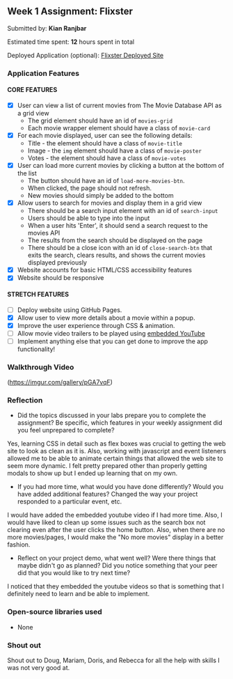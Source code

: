 ## Week 1 Assignment: Flixster

Submitted by: **Kian Ranjbar**

Estimated time spent: **12** hours spent in total

Deployed Application (optional): [Flixster Deployed Site](https://github.com/kfr7/projectWeek1)

### Application Features

#### CORE FEATURES

- [x] User can view a list of current movies from The Movie Database API as a grid view
  - The grid element should have an id of `movies-grid`
  - Each movie wrapper element should have a class of `movie-card`
- [x] For each movie displayed, user can see the following details:
  - Title - the element should have a class of `movie-title`
  - Image - the `img` element should have a class of `movie-poster`
  - Votes - the element should have a class of `movie-votes`
- [x] User can load more current movies by clicking a button at the bottom of the list
  - The button should have an id of `load-more-movies-btn`.
  - When clicked, the page should not refresh.
  - New movies should simply be added to the bottom
- [x] Allow users to search for movies and display them in a grid view
  - There should be a search input element with an id of `search-input`
  - Users should be able to type into the input
  - When a user hits 'Enter', it should send a search request to the movies API
  - The results from the search should be displayed on the page
  - There should be a close icon with an id of `close-search-btn` that exits the search, clears results, and shows the current movies displayed previously
- [x] Website accounts for basic HTML/CSS accessibility features
- [x] Website should be responsive

#### STRETCH FEATURES

- [ ] Deploy website using GitHub Pages. 
- [x] Allow user to view more details about a movie within a popup.
- [x] Improve the user experience through CSS & animation.
- [ ] Allow movie video trailers to be played using [embedded YouTube](https://support.google.com/youtube/answer/171780?hl=en)
- [ ] Implement anything else that you can get done to improve the app functionality!

### Walkthrough Video

(https://imgur.com/gallery/pGA7vqF)

### Reflection

* Did the topics discussed in your labs prepare you to complete the assignment? Be specific, which features in your weekly assignment did you feel unprepared to complete?

Yes, learning CSS in detail such as flex boxes was crucial to getting the web site to look as clean as it is. Also, working with javascript and event listeners allowed me to be able to animate
certain things that allowed the web site to seem more dynamic. I felt pretty prepared other than properly getting modals to show up but I ended up learning that on my own.

* If you had more time, what would you have done differently? Would you have added additional features? Changed the way your project responded to a particular event, etc.
  
I would have added the embedded youtube video if I had more time. Also, I would have liked to clean up some issues such as the search box 
not clearing even after the user clicks the home button. Also, when there are no more movies/pages, I would make the "No more movies" display
in a better fashion.

* Reflect on your project demo, what went well? Were there things that maybe didn't go as planned? Did you notice something that your peer did that you would like to try next time?

I noticed that they embedded the youtube videos so that is something that I definitely need to learn and be able to implement.

### Open-source libraries used

- None

### Shout out

Shout out to Doug, Mariam, Doris, and Rebecca for all the help with skills I was not very good at.
